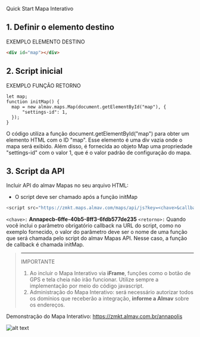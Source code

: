 Quick Start Mapa Interativo

## 1. Definir o elemento destino

EXEMPLO ELEMENTO DESTINO

```html
<div id="map"></div>
```

## 2. Script inicial

EXEMPLO FUNÇÃO RETORNO
```javscript
let map;
function initMap() {
  map = new almav.maps.Map(document.getElementById("map"), {
      "settings-id": 1,
  });
}
```
O código utiliza a função document.getElementById("map") para obter um elemento HTML com o ID "map". Esse elemento é uma div vazia onde o mapa será exibido. Além disso, é fornecida ao objeto Map uma propriedade "settings-id" com o valor 1, que é o valor padrão de configuração do mapa.

## 3. Script da API

Incluir API do almav Mapas no seu arquivo HTML:
* O script deve ser chamado após a função initMap
```javascript
<script src="https://zmkt.maps.almav.com/maps/api/js?key=<chave>&callback=<retorno>" defer></script>
```
`<chave>:` **Annapecb-6ffe-40b5-8ff3-6fdb577de235**
`<retorno>:` Quando você inclui o parâmetro obrigatório callback na URL do script, como no exemplo fornecido, o valor do parâmetro deve ser o nome de uma função que será chamada pelo script do almav Mapas API. Nesse caso, a função de callback é chamada initMap.

> ---
> IMPORTANTE
> 1. Ao incluir o Mapa Interativo via **iFrame**, funções como o botão de GPS e tela cheia não irão funcionar. Utilize sempre a implementação por meio do código javascript.
> 2. Administração do Mapa Interativo: será necessário autorizar todos os domínios que receberão a integração, **informe a Almav** sobre os endereços.

Demonstração do Mapa Interativo: https://zmkt.almav.com.br/annapolis

![alt text](https://zmkt.maps.almav.com/maps/assets/Annapecb-6ffe-40b5-8ff3-6fdb577de235/thumb01.jpg)
